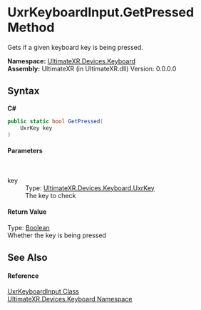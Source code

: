 # UxrKeyboardInput.GetPressed Method 
 

Gets if a given keyboard key is being pressed.

**Namespace:**&nbsp;<a href="N_UltimateXR_Devices_Keyboard">UltimateXR.Devices.Keyboard</a><br />**Assembly:**&nbsp;UltimateXR (in UltimateXR.dll) Version: 0.0.0.0

## Syntax

**C#**<br />
``` C#
public static bool GetPressed(
	UxrKey key
)
```


#### Parameters
&nbsp;<dl><dt>key</dt><dd>Type: <a href="T_UltimateXR_Devices_Keyboard_UxrKey">UltimateXR.Devices.Keyboard.UxrKey</a><br />The key to check</dd></dl>

#### Return Value
Type: <a href="https://docs.microsoft.com/dotnet/api/system.boolean" target="_blank" rel="noopener noreferrer">Boolean</a><br />Whether the key is being pressed

## See Also


#### Reference
<a href="T_UltimateXR_Devices_Keyboard_UxrKeyboardInput">UxrKeyboardInput Class</a><br /><a href="N_UltimateXR_Devices_Keyboard">UltimateXR.Devices.Keyboard Namespace</a><br />
